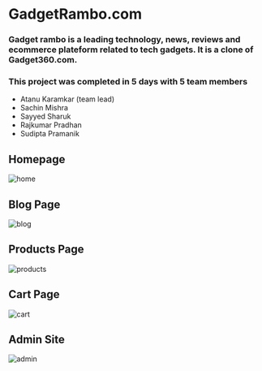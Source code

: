 # GadgetRambo.com
### Gadget rambo is a leading technology, news, reviews and ecommerce plateform related to tech gadgets. It is a clone of Gadget360.com.
### This project was completed in 5 days with 5 team members
- Atanu Karamkar (team lead)
- Sachin Mishra
- Sayyed Sharuk
- Rajkumar Pradhan
- Sudipta Pramanik

## Homepage
![home](https://user-images.githubusercontent.com/112638599/213979464-b2926ec2-65d7-4a3b-9772-d18d3ad05637.jpg)

## Blog Page
![blog](https://user-images.githubusercontent.com/112638599/213979530-4c8daa8f-021e-4fbf-9783-76ac1c032707.jpg)

## Products Page
![products](https://user-images.githubusercontent.com/112638599/213979657-62376b31-cb5e-4c00-86e6-57775329b7b9.jpg)

## Cart Page
![cart](https://user-images.githubusercontent.com/112638599/213979934-930018ab-6e76-4c7b-9f28-9bebfa7aefeb.jpg)


## Admin Site
![admin](https://user-images.githubusercontent.com/112638599/213979885-9f0b79bc-6bc3-44fd-85a3-3b4e724c708a.jpg)

